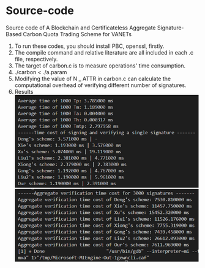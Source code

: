 # Source-code
Source code of  A Blockchain and Certificateless Aggregate Signature-Based Carbon Quota Trading Scheme for VANETs
1. To run these codes, you should install PBC, openssl, firstly.
2. The compile command and relative literature are all included in each .c file, respectively.
3. The target of carbon.c is to measure operations' time consumption.
4. ./carbon < ./a.param
5. Modifying the value of N _ ATTR in carbon.c can calculate the computational overhead of verifying different number of signatures.
6. Results
![image](https://github.com/limuzi-bb/Source-code/blob/main/result1.jpg)
![image](https://github.com/limuzi-bb/Source-code/blob/main/result2.jpg)
